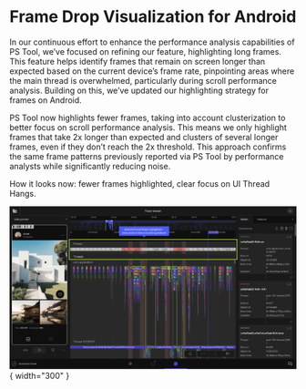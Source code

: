 # Frame Drop Visualization for Android

In our continuous effort to enhance the performance analysis capabilities of PS Tool, we’ve focused on refining our feature, highlighting 
long frames. This feature helps identify frames that remain on screen longer than expected based on the current device’s frame rate, 
pinpointing areas where the main thread is overwhelmed, particularly during scroll performance analysis. Building on this, we’ve updated our 
highlighting strategy for frames on Android.

PS Tool now highlights fewer frames, taking into account clusterization to better focus on scroll performance analysis. 
This means we only highlight frames that take 2x longer than expected and clusters of several longer frames, even if they don’t reach 
the 2x threshold. This approach confirms the same frame patterns previously reported via PS Tool by performance analysts while significantly 
reducing noise. 

How it looks now: fewer frames highlighted, clear focus on UI Thread Hangs.

![FDVA.png](docs/images/FDVA.png){ width="300" }
